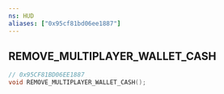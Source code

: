 ```yaml
---
ns: HUD
aliases: ["0x95cf81bd06ee1887"]
---
```

## REMOVE_MULTIPLAYER_WALLET_CASH

```c
// 0x95CF81BD06EE1887
void REMOVE_MULTIPLAYER_WALLET_CASH();
```
